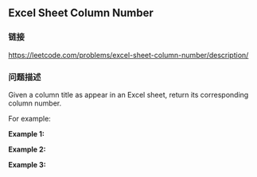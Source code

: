 ## Excel Sheet Column Number  
### 链接  
https://leetcode.com/problems/excel-sheet-column-number/description/  
### 问题描述
Given a column title as appear in an Excel sheet, return its corresponding column number.

For example:

**Example 1:**

**Example 2:**

**Example 3:**
